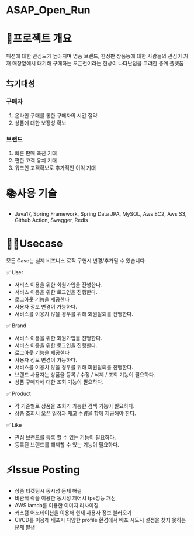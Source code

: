 # ASAP_Open_Run

# 📝프로젝트 개요

패션에 대한 관심도가 높아지며 명품 브랜드, 한정판 상품등에 대한 사람들의 관심이 커져 매장앞에서 대기해 구매하는 오픈런이라는 현상이 나타난점을 고려한 중계 플랫폼

## ⇆기대성

### 구매자

1. 온라인 구매를 통한 구매자의 시간 절약
2. 상품에 대한 보장성 확보

### 브랜드

1. 빠른 판매 촉진 기대
2. 편한 고객 유치 기대
3. 워크인 고객확보로 추가적인 이익 기대

# 📚사용 기술

- Java17, Spring Framework, Spring Data JPA, MySQL, Aws EC2, Aws S3, Github Action, Swagger, Redis
# 🧑‍💻Usecase

모든 Case는 실제 비즈니스 로직 구현시 변경/추가될 수 있습니다.

✅ User

- 서비스 이용을 위한 회원가입을 진행한다.
- 서비스 이용을 위한 로그인을 진행한다.
- 로그아웃 기능을 제공한다
- 사용자 정보 변경이 가능하다.
- 서비스를 이용치 않을 경우를 위해 회원탈퇴를 진행한다.

✅ Brand

- 서비스 이용을 위한 회원가입을 진행한다.
- 서비스 이용을 위한 로그인을 진행한다.
- 로그아웃 기능을 제공한다
- 사용자 정보 변경이 가능하다.
- 서비스를 이용치 않을 경우를 위해 회원탈퇴를 진행한다.
- 브랜드 사용자는 상품을 등록 / 수정 / 삭제 / 조회 기능이 필요하다.
- 상품 구매자에 대한 조회 기능이 필요하다.

✅ Product

- 각 기준별로 상품을 조회가 가능한 검색 기능이 필요하다.
- 상품 조회시 오픈 일정과 재고 수량을 함께 제공해야 한다.

✅ Like

- 관심 브랜드를 등록 할 수 있는 기능이 필요하다.
- 등록된 브랜드를 해제할 수 있는 기능이 필요하다.

# ⚡Issue Posting
- 상품 티켓팅시 동시성 문제 해결
- 비관적 락을 이용한 동시성 제어시 tps성능 개선
- AWS lamda를 이용한 이미지 리사이징
- 커스텀 어노테이션을 이용해 현재 사용자 정보 불러오기
- CI/CD를 이용해 배포시 다양한 profile 환경에서 배포 시도시 설정을 찾지 못하는 문제 발생
